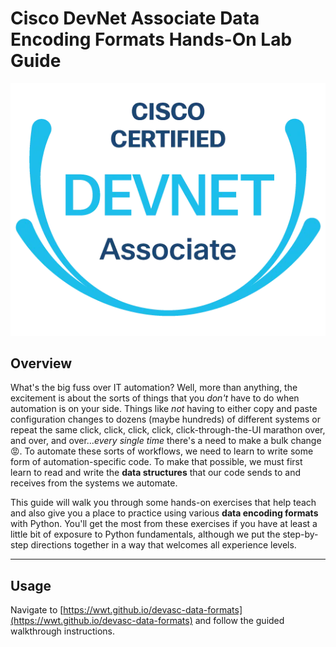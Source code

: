 # Cisco DevNet Associate Data Encoding Formats Hands-On Lab Guide

![cisco-devnet-specialist](docs/images/logos/cisco-devnet-associate.png "Cisco DevNet Associate Logo")

## Overview

What's the big fuss over IT automation?  Well, more than anything, the excitement is about the sorts of things that you _don't_ have to do when automation is on your side.  Things like _not_ having to either copy and paste configuration changes to dozens (maybe hundreds) of different systems or repeat the same click, click, click, click, click-through-the-UI marathon over, and over, and over..._every single time_ there's a need to make a bulk change :rage:.  To automate these sorts of workflows, we need to learn to write some form of automation-specific code.  To make that possible, we must first learn to read and write the **data structures** that our code sends to and receives from the systems we automate.

This guide will walk you through some hands-on exercises that help teach and also give you a place to practice using various **data encoding formats** with Python.  You'll get the most from these exercises if you have at least a little bit of exposure to Python fundamentals, although we put the step-by-step directions together in a way that welcomes all experience levels.

---

## Usage

Navigate to [https://wwt.github.io/devasc-data-formats](https://wwt.github.io/devasc-data-formats) and follow the guided walkthrough instructions.
